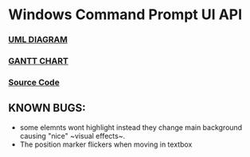 # Windows Command Prompt UI API

### [UML DIAGRAM](./UML-Diagram/UML-Diagram.pdf)

### [GANTT CHART](./Gantt-Chart/Gantt-Chart.pdf)

### [Source Code](./source)

## KNOWN BUGS:

- some elemnts wont highlight instead they change main background causing "nice" ~visual effects~.
- The position marker flickers when moving in textbox
